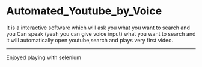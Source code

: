 # Automated_Youtube_by_Voice

It is a interactive software which will ask you what you want to search and you Can speak (yeah you can give voice input) what you want to search and it will automatically open youtube,search and plays very first video.

********************************

Enjoyed playing with selenium
